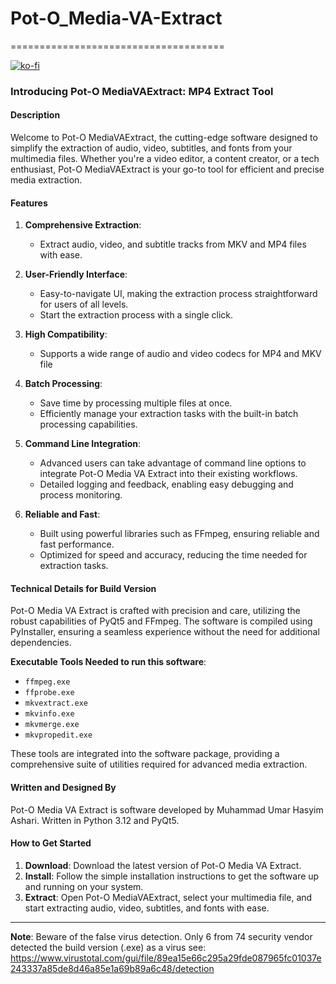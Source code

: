 # Pot-O_Media-VA-Extract
=====================================

[![ko-fi](https://ko-fi.com/img/githubbutton_sm.svg)](https://ko-fi.com/U7U71064LF) 

### Introducing Pot-O MediaVAExtract: MP4 Extract Tool

#### Description

Welcome to Pot-O MediaVAExtract, the cutting-edge software designed to simplify the extraction of audio, video, subtitles, and fonts from your multimedia files. Whether you're a video editor, a content creator, or a tech enthusiast, Pot-O MediaVAExtract is your go-to tool for efficient and precise media extraction.

#### Features

1. **Comprehensive Extraction**:
   - Extract audio, video, and subtitle tracks from MKV and MP4 files with ease.

2. **User-Friendly Interface**:
   - Easy-to-navigate UI, making the extraction process straightforward for users of all levels.
   - Start the extraction process with a single click.

3. **High Compatibility**:
   - Supports a wide range of audio and video codecs for MP4 and MKV file

4. **Batch Processing**:
   - Save time by processing multiple files at once.
   - Efficiently manage your extraction tasks with the built-in batch processing capabilities.

5. **Command Line Integration**:
   - Advanced users can take advantage of command line options to integrate Pot-O Media VA Extract into their existing workflows.
   - Detailed logging and feedback, enabling easy debugging and process monitoring.

6. **Reliable and Fast**:
   - Built using powerful libraries such as FFmpeg, ensuring reliable and fast performance.
   - Optimized for speed and accuracy, reducing the time needed for extraction tasks.

#### Technical Details for Build Version

Pot-O Media VA Extract is crafted with precision and care, utilizing the robust capabilities of PyQt5 and FFmpeg. The software is compiled using PyInstaller, ensuring a seamless experience without the need for additional dependencies.

**Executable Tools Needed to run this software**:
- `ffmpeg.exe`
- `ffprobe.exe`
- `mkvextract.exe`
- `mkvinfo.exe`
- `mkvmerge.exe`
- `mkvpropedit.exe`

These tools are integrated into the software package, providing a comprehensive suite of utilities required for advanced media extraction.

#### Written and Designed By

Pot-O Media VA Extract is software developed by Muhammad Umar Hasyim Ashari. Written in Python 3.12 and PyQt5.

#### How to Get Started

1. **Download**: Download the latest version of Pot-O Media VA Extract.
2. **Install**: Follow the simple installation instructions to get the software up and running on your system.
3. **Extract**: Open Pot-O MediaVAExtract, select your multimedia file, and start extracting audio, video, subtitles, and fonts with ease.

---

**Note**: Beware of the false virus detection. Only 6 from 74 security vendor detected the build version (.exe) as a virus see: https://www.virustotal.com/gui/file/89ea15e66c295a29fde087965fc01037e243337a85de8d46a85e1a69b89a6c48/detection 
